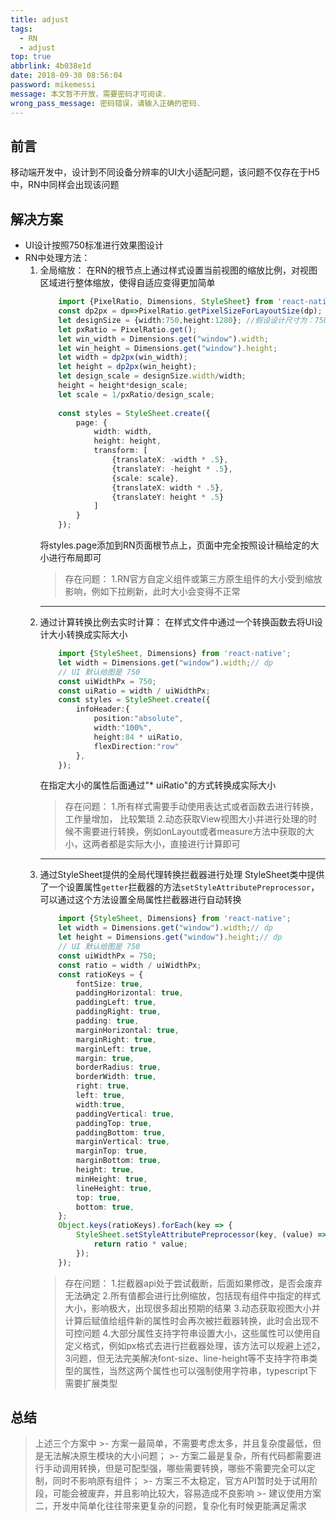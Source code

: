```yaml
---
title: adjust
tags:
  - RN
  - adjust
top: true
abbrlink: 4b038e1d
date: 2018-09-30 08:56:04
password: mikemessi
message: 本文暂不开放，需要密码才可阅读.
wrong_pass_message: 密码错误，请输入正确的密码.
---
```

## 前言
移动端开发中，设计到不同设备分辨率的UI大小适配问题，该问题不仅存在于H5中，RN中同样会出现该问题

## 解决方案
- UI设计按照750标准进行效果图设计
- RN中处理方法：
    1. 全局缩放：
       在RN的根节点上通过样式设置当前视图的缩放比例，对视图区域进行整体缩放，使得自适应变得更加简单
       ```typescript
           import {PixelRatio, Dimensions, StyleSheet} from 'react-native';
           const dp2px = dp=>PixelRatio.getPixelSizeForLayoutSize(dp);
           let designSize = {width:750,height:1280}; //假设设计尺寸为：750*1280
           let pxRatio = PixelRatio.get();
           let win_width = Dimensions.get("window").width;
           let win_height = Dimensions.get("window").height;
           let width = dp2px(win_width);
           let height = dp2px(win_height);
           let design_scale = designSize.width/width;
           height = height*design_scale;
           let scale = 1/pxRatio/design_scale;
           
           const styles = StyleSheet.create({
               page: {
                   width: width,
                   height: height,
                   transform: [
                       {translateX: -width * .5},
                       {translateY: -height * .5},
                       {scale: scale}, 
                       {translateX: width * .5}, 
                       {translateY: height * .5}
                   ]
               }
           });
       ```
       将styles.page添加到RN页面根节点上，页面中完全按照设计稿给定的大小进行布局即可
       > 存在问题：
          > 1.RN官方自定义组件或第三方原生组件的大小受到缩放影响，例如下拉刷新，此时大小会变得不正常
       <hr>
    2. 通过计算转换比例去实时计算：
       在样式文件中通过一个转换函数去将UI设计大小转换成实际大小
       ```typescript
           import {StyleSheet, Dimensions} from 'react-native';
           let width = Dimensions.get("window").width;// dp
           // UI 默认给图是 750
           const uiWidthPx = 750;
           const uiRatio = width / uiWidthPx;
           const styles = StyleSheet.create({
               infoHeader:{
                   position:"absolute",
                   width:"100%",
                   height:84 * uiRatio,
                   flexDirection:"row"
               },
           });
       ```
       在指定大小的属性后面通过"* uiRatio"的方式转换成实际大小
       > 存在问题：
          > 1.所有样式需要手动使用表达式或者函数去进行转换，工作量增加， 比较繁琐
          > 2.动态获取View视图大小并进行处理的时候不需要进行转换，例如onLayout或者measure方法中获取的大小，这两者都是实际大小，直接进行计算即可
       <hr>
    3. 通过StyleSheet提供的全局代理转换拦截器进行处理
       StyleSheet类中提供了一个设置属性`getter`拦截器的方法`setStyleAttributePreprocessor`，可以通过这个方法设置全局属性拦截器进行自动转换
       ```typescript
           import {StyleSheet, Dimensions} from 'react-native';
           let width = Dimensions.get("window").width;// dp
           let height = Dimensions.get("window").height;// dp
           // UI 默认给图是 750
           const uiWidthPx = 750;
           const ratio = width / uiWidthPx;
           const ratioKeys = {
               fontSize: true,
               paddingHorizontal: true,
               paddingLeft: true,
               paddingRight: true,
               padding: true,
               marginHorizontal: true,
               marginRight: true,
               marginLeft: true,
               margin: true,
               borderRadius: true,
               borderWidth: true,
               right: true,
               left: true,
               width:true,
               paddingVertical: true,
               paddingTop: true,
               paddingBottom: true,
               marginVertical: true,
               marginTop: true,
               marginBottom: true,
               height: true,
               minHeight: true,
               lineHeight: true,
               top: true,
               bottom: true,
           };
           Object.keys(ratioKeys).forEach(key => {
               StyleSheet.setStyleAttributePreprocessor(key, (value) => {
                   return ratio * value;
               });
           });
       ```
       > 存在问题：
          > 1.拦截器api处于尝试截断，后面如果修改，是否会废弃无法确定
          > 2.所有值都会进行比例缩放，包括现有组件中指定的样式大小，影响极大，出现很多超出预期的结果
          > 3.动态获取视图大小并计算后赋值给组件新的属性时会再次被拦截器转换，此时会出现不可控问题
          > 4.大部分属性支持字符串设置大小，这些属性可以使用自定义格式，例如px格式去进行拦截器处理，该方法可以规避上述2，3问题，但无法完美解决font-size、line-height等不支持字符串类型的属性，当然这两个属性也可以强制使用字符串，typescript下需要扩展类型

## 总结
 >上述三个方案中
    >- 方案一最简单，不需要考虑太多，并且复杂度最低，但是无法解决原生模块的大小问题；
    >- 方案二最是复杂，所有代码都需要进行手动调用转换，但是可配型强，哪些需要转换，哪些不需要完全可以定制，同时不影响原有组件；
    >- 方案三不太稳定，官方API暂时处于试用阶段，可能会被废弃，并且影响比较大，容易造成不良影响
    >- 建议使用方案二，开发中简单化往往带来更复杂的问题，复杂化有时候更能满足需求
